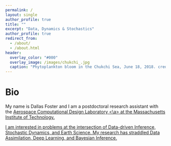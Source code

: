 ```yaml
---
permalink: /
layout: single
author_profile: true
title: ""
excerpt: "Data, Dynamics & Stochastics"
author_profile: true
redirect_from: 
  - /about/
  - /about.html
header:
  overlay_color: "#000"
  overlay_image: /images/chukchi_.jpg
  caption: "Phytoplankton bloom in the Chukchi Sea, June 18, 2018. credit: NASA Earth Observatory"
---
```



Bio
======
My name is Dallas Foster and I am a postdoctoral research assistant with the <a href="https://acdl-web.mit.edu/"> Aerospace Computational Design Laboratory <\a> at the Massachusetts Institute of Technology. 

I am interested in problems at the intersection of Data-driven Inference, Stochastic Dynamics, and Earth Science. My research has straddled Data Assimilation, Deep Learning, and Bayesian Inference.


